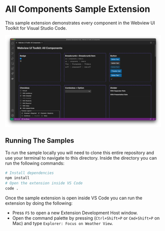 # All Components Sample Extension

This sample extension demonstrates every component in the Webview UI Toolkit for Visual Studio Code.

![A screenshot of the sample extension.](./assets/all-components-screenshot.png)

## Running The Samples

To run the sample locally you will need to clone this entire repository and use your terminal to navigate to this directory. Inside the directory you can run the following commands:

```bash
# Install dependencies
npm install
# Open the extension inside VS Code
code .
```

Once the sample extension is open inside VS Code you can run the extension by doing the following:

- Press `F5` to open a new Extension Development Host window.
- Open the command palette by pressing (`Ctrl+Shift+P` or `Cmd+Shift+P` on Mac) and type `Explorer: Focus on Weather View`.